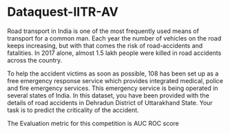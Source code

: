 # Dataquest-IITR-AV

Road transport in India is one of the most frequently used means of transport for a common man. Each year the number of vehicles on the road keeps increasing, but with that comes the risk of road-accidents and fatalities. In 2017 alone, almost 1.5 lakh people were killed in road accidents across the country.

To help the accident victims as soon as possible, 108 has been set up as a free emergency response service which provides integrated medical, police and fire emergency services. This emergency service is being operated in several states of India. In this dataset, you have been provided with the details of road accidents in Dehradun District of Uttarakhand State. Your task is to predict the criticality of the accident.

The Evaluation metric for this competition is AUC ROC score
